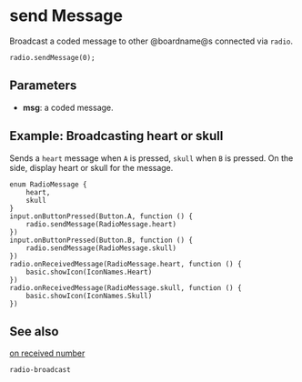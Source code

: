 # send Message

Broadcast a coded message to other @boardname@s connected via ``radio``.

```sig
radio.sendMessage(0);
```

## Parameters

* **msg**: a coded message.


## Example: Broadcasting heart or skull

Sends a ``heart`` message when ``A`` is pressed, ``skull`` when ``B`` is pressed. On the side, display heart or skull for the message.

```blocks
enum RadioMessage {
    heart,
    skull
}
input.onButtonPressed(Button.A, function () {
    radio.sendMessage(RadioMessage.heart)
})
input.onButtonPressed(Button.B, function () {
    radio.sendMessage(RadioMessage.skull)
})
radio.onReceivedMessage(RadioMessage.heart, function () {
    basic.showIcon(IconNames.Heart)
})
radio.onReceivedMessage(RadioMessage.skull, function () {
    basic.showIcon(IconNames.Skull)
})
```

## See also

[on received number](/reference/radio/on-received-number)

```package
radio-broadcast
```